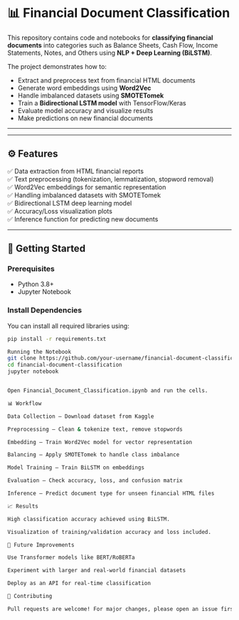 # 📊 Financial Document Classification  

This repository contains code and notebooks for **classifying financial documents** into categories such as Balance Sheets, Cash Flow, Income Statements, Notes, and Others using **NLP + Deep Learning (BiLSTM)**.  

The project demonstrates how to:  
- Extract and preprocess text from financial HTML documents  
- Generate word embeddings using **Word2Vec**  
- Handle imbalanced datasets using **SMOTETomek**  
- Train a **Bidirectional LSTM model** with TensorFlow/Keras  
- Evaluate model accuracy and visualize results  
- Make predictions on new financial documents  

---


---

## ⚙️ Features  
✅ Data extraction from HTML financial reports  
✅ Text preprocessing (tokenization, lemmatization, stopword removal)  
✅ Word2Vec embeddings for semantic representation  
✅ Handling imbalanced datasets with SMOTETomek  
✅ Bidirectional LSTM deep learning model  
✅ Accuracy/Loss visualization plots  
✅ Inference function for predicting new documents  

---

## 🚀 Getting Started  

### Prerequisites  
- Python 3.8+  
- Jupyter Notebook  

### Install Dependencies  
You can install all required libraries using:  
```bash
pip install -r requirements.txt

Running the Notebook
git clone https://github.com/your-username/financial-document-classification.git
cd financial-document-classification
jupyter notebook


Open Financial_Document_Classification.ipynb and run the cells.

📊 Workflow

Data Collection – Download dataset from Kaggle

Preprocessing – Clean & tokenize text, remove stopwords

Embedding – Train Word2Vec model for vector representation

Balancing – Apply SMOTETomek to handle class imbalance

Model Training – Train BiLSTM on embeddings

Evaluation – Check accuracy, loss, and confusion matrix

Inference – Predict document type for unseen financial HTML files

📈 Results

High classification accuracy achieved using BiLSTM.

Visualization of training/validation accuracy and loss included.

📌 Future Improvements

Use Transformer models like BERT/RoBERTa

Experiment with larger and real-world financial datasets

Deploy as an API for real-time classification

🤝 Contributing

Pull requests are welcome! For major changes, please open an issue first to discuss improvements.

